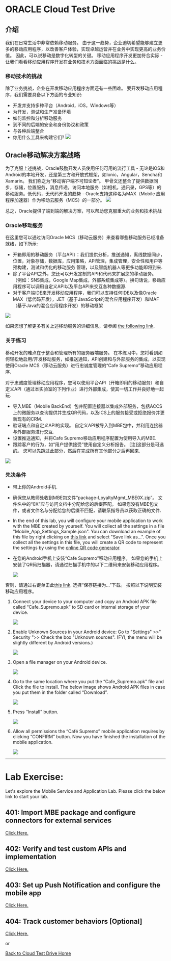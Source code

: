 
# ORACLE Cloud Test Drive #

## 介绍 ##
我们在日常生活中非常依赖移动服务。 由于这一趋势，企业迫切希望能够建立更多的移动应用程序，以改善客户体验，实现卓越运营并在业务中实现更高的业务价值。 因此，可以说移动是数字化转型的关键。 移动应用程序开发更加符合实际 - 让我们看看移动应用程序开发在业务和技术方面面临的挑战是什么。

### 移动技术的挑战 ###
除了业务挑战，企业在开发移动应用程序方面还有一些困难。 要开发移动应用程序，我们需要具备以下方面的专业知识:
+ 开发并支持多种平台（Android，iOS，Windows等）
+ 为开发，测试和生产准备环境
+ 如何监控和分析移动服务
+ 到不同的后端的安全和身份协议和政策
+ 与各种后端整合
+ 你用什么工具来构建它们?
![](../common/images/mobile/Technical_Challenges_in_Mobile.PNG)

## Oracle移动解决方案战略 ##
为了克服上述挑战，Oracle鼓励开发人员使用任何可用的流行工具 - 无论是iOS和Android的本地开发，还是第三方和开放式框架，如Ionic，Angular，Sencha和Xamarin。 我们称之为“移动客户端不可知论者”。 甲骨文还整合了提供数据同步，存储，位置服务，消息传递，访问本地服务（如相机，通讯录，GPS等）的移动服务。低代码，无代码开发的趋势 - Oracle支持这种名为MAX（Mobile 应用程序加速器）作为移动云服务（MCS）的一部分。
![](../common/images/mobile/Oracle_Mobile_Solution_Strategy.PNG)

总之，Oracle提供了端到端的解决方案，可以帮助您克服重大的业务和技术挑战

### Oracle移动服务 ###
在这里您可以通过访问Oracle MCS（移动云服务）来查看哪些移动服务已经准备就绪，如下所示:
+ 开箱即用的移动服务（平台API）：我们提供分析，推送通知，离线数据同步，位置，对象存储，数据库，应用策略，API管理，集成管理，安全性和用户等预构建，测试和优化的移动服务 管理，以及智能机器人等更多功能即将到来.
+ 除了平台API之外，您还可以开发定制的API和代码来扩展您的移动服务。 （例如：SNS集成，Google Map集成，外部系统集成等）。换句话说，移动应用程序可以调用自定义API以及平台API来交互各种数据源.
+ 对于客户端IDE来开发移动应用程序，我们可以支持任何IDE以及像Oracle MAX（低代码开发），JET（基于JavaScript的混合应用程序开发）和MAF（基于Java的混合应用程序开发）的移动框架

![](../common/images/mobile/Oracle_Mobile_Services.PNG)

如果您想了解更多有关上述移动服务的详细信息，请参阅 [the following link](https://docs.oracle.com/en/cloud/paas/mobile-cloud/index.html).

### 关于练习 ###
移动开发的难点在于整合和管理所有的服务器端服务。 在本练习中，您将看到如何轻松地启用/开发移动服务，如推送通知，API创建和与外部服务的集成，以实现使用Oracle MCS（移动云服务）进行忠诚度管理的“Cafe Supremo”移动应用程序.

对于忠诚度管理移动应用程序，您可以使用平台API（开箱即用的移动服务）和自定义API（通过本实验室的下列作业）进行外部集成，使其一切工作并良好地一起玩.
- 导入MBE（Mobile BackEnd）包并配置连接器以集成外部服务，包括ACCS上的微服务以查询提供并生成QR代码，以及ICS上的服务接受或拒绝报价并更新现有的CRM.
- 验证端点和自定义API的实现。 自定义API被导入到MBE包中，并利用连接器与外部服务进行交互.
- 设置推送通知，并将Cafe Supremo移动应用程序配置为使用导入的MBE.
- 跟踪客户的行为，如“用户提供接受”使用自定义分析报告。 [注]这部分是可选的。 您可以先跳过此部分，然后在完成所有其他部分之后再回来.

![](../common/images/mobile/CTD_About_Lab_Mobile.PNG)


### 先决条件 ###
- 带上你的Android手机.
- 确保您从教师处收到MBE包文件“package-LoyaltyMgmt_MBE0X.zip”。 文件名中的“0X”应与访问文档中分配给您的后缀匹配。 如果您没有MBE包文件，或者文件名与分配给您的后缀不匹配，请联系指导员以获取正确的文件.
- In the end of this lab, you will configure your mobile application to work with the MBE created by yourself. You will collect all the settings in a file "Mobile_App_Settings_Sample.json". You can download an example of this file by right clicking on [this link](../common/assets/mobile/Mobile_App_Settings_Sample.json) and select "Save link as...". Once you collect all the settings in this file, you will create a QR code to represent the settings by using the [online QR code generator](http://www.qr-code-generator.com/).
- 在您的Android手机上安装“Cafe Supremo”移动应用程序。 如果您的手机上安装了QR码扫描器，请通过扫描手机中的以下二维码来安装移动应用程序。

   ![](../common/images/mobile/400-Install_App_QRcode.png)

否则，请通过右键单击此[this link](../common/assets/mobile/Cafe_Supremo.apk?raw=true).  选择“保存链接为...”下载。 按照以下说明安装移动应用程序。

1. Connect your device to your computer and copy an Android APK file called “Cafe_Supremo.apk” to SD card or internal storage of your device.

   ![](../common/images/mobile/401-Install_App_1.png)

2. Enable Unknown Sources in your Android device: Go to "Settings" >>" Security ">> Check the box "Unknown sources". (FYI, the menu will be slightly different by Android versions.)

   ![](../common/images/mobile/401-Install_App_2.png)

3. Open a file manager on your Android device. 

   ![](../common/images/mobile/401-Install_App_3.png)

4. Go to the same location where you put the “Cafe_Supremo.apk” file and Click the file to install. The below image shows Android APK files in case you put them in the folder called “Download”.

   ![](../common/images/mobile/401-Install_App_4.png)

5. Press “Install” button.

   ![](../common/images/mobile/401-Install_App_5.png)

6. Allow all permissions the “Café Supremo” mobile application requires by clicking “CONFIRM” button. Now you have finished the installation of the mobile application.

   ![](../common/images/mobile/401-Install_App_6.png)


---
# Lab Exercise: #
Let's explore the Mobile Service and Application Lab. Please click the below link to start your lab.

## 401: Import MBE package and configure connectors for external services ##

[Click Here.](401-MobileLab.md)

## 402: Verify and test custom APIs and implementation ##

[Click Here.](402-MobileLab.md)

## 403: Set up Push Notification and configure the mobile app ##

[Click Here.](403-MobileLab.md)

## 404: Track customer behaviors [Optional] ##

[Click Here.](404-MobileLab.md)

or

[Back to Cloud Test Drive Home](../README.md)
